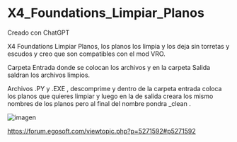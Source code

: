 # X4_Foundations_Limpiar_Planos

Creado con ChatGPT

X4 Foundations Limpiar Planos, los planos los limpia y los deja sin torretas y escudos y creo que son compatibles con el mod VRO.

Carpeta Entrada donde se colocan los archivos y en la carpeta Salida saldran los archivos limpios.

Archivos .PY y .EXE , descomprime y dentro de la carpeta entrada coloca los planos que quieres limpiar y luego en la de salida creara los mismo nombres de los planos pero al final del nombre pondra _clean .


![imagen](https://github.com/user-attachments/assets/40d9dead-9786-45e2-b3a2-cb328e9c10ac)






https://forum.egosoft.com/viewtopic.php?p=5271592#p5271592
